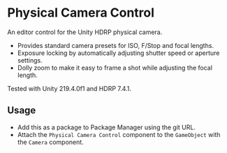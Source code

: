 # Physical Camera Control

An editor control for the Unity HDRP physical camera. 

 * Provides standard camera presets for ISO, F/Stop and focal lengths.
 * Exposure locking by automatically adjusting shutter speed or aperture settings.
 * Dolly zoom to make it easy to frame a shot while adjusting the focal length.  

Tested with Unity 219.4.0f1 and HDRP 7.4.1.

## Usage
* Add this as a package to Package Manager using the git URL.
* Attach the `Physical Camera Control` component to the `GameObject` with the `Camera` component.

